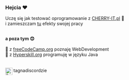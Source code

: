 
 ### Hejcia ❤
Uczę się jak testować oprogramowanie z [CHERRY-IT.pl](https://cherry-it.pl) 🍒 <br />
i zamieszczam [tu](https://github.com/Kordietta/Crowdtesting-Cherry-IT) efekty swojej pracy 
<br />
<br />


<strong>a poza tym 😊 </strong>
<br />
<br />
📕 z [freeCodeCamp.org](https://www.freecodecamp.org) poznaję WebDevelopment <br />
📕 z [Hyperskill.org](https://hyperskill.org) programuję w języku Java <br />
<br />
<br />
<img align="left" alt="React" width="23" src="https://icon-icons.com/icons2/2248/PNG/48/discord_icon_136688.png" /> tagnadiscordzie


<!--
Here are some ideas to get you started:
posiadam pierwszy certyfikat: 🏆 <strong>Responsive Web Design</strong> <br />
  <strong>Projekt w trakcie realizacji:</strong> Simple-Chatty-Bot 📌
- 🔭 I’m currently working on ...
- 🌱 I’m currently learning ...
- 👯 I’m looking to collaborate on ...
- 🤔 I’m looking for help with ...
- 💬 Ask me about ...
- 📫 How to reach me: ...
- 😄 Pronouns: ...
- ⚡ Fun fact: ...
-->

